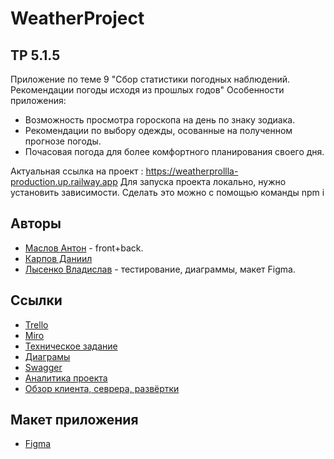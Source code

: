 # WeatherProject
## TP 5.1.5
Приложение по теме 9 "Сбор статистики погодных наблюдений. Рекомендации погоды исходя из прошлых годов"
Особенности приложения:
 * Возможность просмотра гороскопа на день по знаку зодиака.
 * Рекомендации по выбору одежды, осованные на полученном прогнозе погоды.
 * Почасовая погода для более комфортного планирования своего дня.

Актуальная ссылка на проект : https://weatherprollla-production.up.railway.app
Для запуска проекта локально, нужно установить зависимости. Cделать это можно с помощью команды npm i
## Авторы

* [Маслов Антон](https://github.com/prollla) - front+back.
* [Карпов Даниил](https://github.com/HAZZI36)
* [Лысенко Владислав](https://github.com/IzolentaKod) - тестирование, диаграммы, макет Figma.

## Ссылки

* [Trello](https://trello.com/b/8p3AaO2b/weatherproject)
* [Miro](https://miro.com/app/board/uXjVMabYd24=/)
* [Техническое задание](https://github.com/prollla/WeatherProject/tree/main/Documentation)
* [Диаграмы](https://github.com/prollla/WeatherProject/tree/main/Documentation)
* [Swagger](https://weatherprollla-production.up.railway.app/api-docs/)
* [Аналитика проекта](https://metrika.yandex.ru/dashboard?group=dekaminute&period=today&id=93957249)
* [Обзор клиента, севрера, развёртки](https://www.youtube.com/watch?v=L2qZIGz7Asc&ab_channel=%D0%92%D0%B0%D0%BB%D0%B5%D1%80%D0%B0%D0%96%D0%BC%D1%8B%D1%88%D0%B5%D0%BD%D0%BA%D0%BE)



## Макет приложения

* [Figma](https://www.figma.com/file/V0xdpbaFKpEegoxoUzdSbP/Untitled?type=design&node-id=0-1&t=AVPWpk5GX78fCF9g-0)

